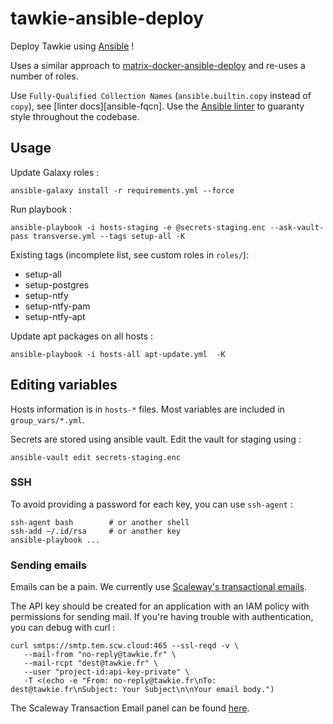 # tawkie-ansible-deploy
Deploy Tawkie using [Ansible][ansible-doc] !

Uses a similar approach to [matrix-docker-ansible-deploy][matrix-deploy] and
re-uses a number of roles.

Use `Fully-Qualified Collection Names` (`ansible.builtin.copy` instead of
`copy`), see [linter docs][ansible-fqcn]. Use the [Ansible linter][ansible-linter]
to guaranty style throughout the codebase.

[ansible-doc]: https://docs.ansible.com/ansible/latest/index.html
[matrix-deploy]: https://github.com/spantaleev/matrix-docker-ansible-deploy/
[fqcn]: https://ansible.readthedocs.io/projects/lint/rules/fqcn/
[ansible-linter]: https://ansible.readthedocs.io/projects/lint/

## Usage

Update Galaxy roles :

```
ansible-galaxy install -r requirements.yml --force
```

Run playbook :

```
ansible-playbook -i hosts-staging -e @secrets-staging.enc --ask-vault-pass transverse.yml --tags setup-all -K
```

Existing tags (incomplete list, see custom roles in `roles/`):
- setup-all
- setup-postgres
- setup-ntfy
- setup-ntfy-pam
- setup-ntfy-apt

Update apt packages on all hosts :

```
ansible-playbook -i hosts-all apt-update.yml  -K
```

## Editing variables

Hosts information is in `hosts-*` files. Most variables are included in `group_vars/*.yml`.

Secrets are stored using ansible vault. Edit the vault for staging using :

```
ansible-vault edit secrets-staging.enc
```

### SSH

To avoid providing a password for each key, you can use `ssh-agent` :

```
ssh-agent bash        # or another shell
ssh-add ~/.id/rsa     # or another key
ansible-playbook ...
```

### Sending emails

Emails can be a pain. We currently use [Scaleway's transactional emails][scaleway-emails].

The API key should be created for an application with an IAM policy with permissions for sending
mail. If you're having trouble with authentication, you can debug with curl :

```
curl smtps://smtp.tem.scw.cloud:465 --ssl-reqd -v \
   --mail-from "no-reply@tawkie.fr" \
   --mail-rcpt "dest@tawkie.fr" \
   --user "project-id:api-key-private" \
   -T <(echo -e "From: no-reply@tawkie.fr\nTo: dest@tawkie.fr\nSubject: Your Subject\n\nYour email body.")
```

The Scaleway Transaction Email panel can be found [here][scaleway-email-panel].

[scaleway-emails]: https://www.scaleway.com/en/docs/managed-services/transactional-email/how-to/generate-api-keys-for-tem-with-iam/
[scaleway-email-panel]: https://console.scaleway.com/transactional-email/domains
